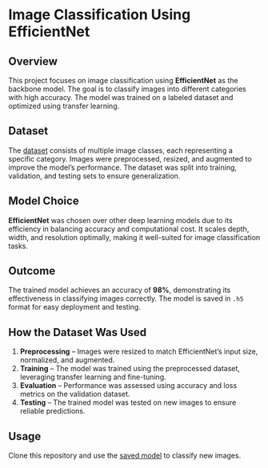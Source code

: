 # Image Classification Using EfficientNet

## Overview
This project focuses on image classification using **EfficientNet** as the backbone model. The goal is to classify images into different categories with high accuracy. The model was trained on a labeled dataset and optimized using transfer learning.

## Dataset
The [dataset](https://www.kaggle.com/datasets/obulisainaren/multi-cancer/data) consists of multiple image classes, each representing a specific category. Images were preprocessed, resized, and augmented to improve the model’s performance. The dataset was split into training, validation, and testing sets to ensure generalization.

## Model Choice
**EfficientNet** was chosen over other deep learning models due to its efficiency in balancing accuracy and computational cost. It scales depth, width, and resolution optimally, making it well-suited for image classification tasks.

## Outcome
The trained model achieves an accuracy of **98%**, demonstrating its effectiveness in classifying images correctly. The model is saved in `.h5` format for easy deployment and testing.

## How the Dataset Was Used
1. **Preprocessing** – Images were resized to match EfficientNet’s input size, normalized, and augmented.
2. **Training** – The model was trained using the preprocessed dataset, leveraging transfer learning and fine-tuning.
3. **Evaluation** – Performance was assessed using accuracy and loss metrics on the validation dataset.
4. **Testing** – The trained model was tested on new images to ensure reliable predictions.

## Usage
Clone this repository and use the [saved model](https://drive.google.com/file/d/10MSXkQzSOShPfPllGcMxT90aSTc9db54/view?usp=sharing) to classify new images.

